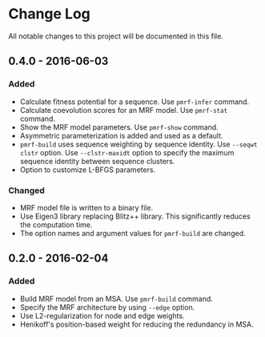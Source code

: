 # Change Log
All notable changes to this project will be documented in this file.


## 0.4.0 - 2016-06-03

### Added
- Calculate fitness potential for a sequence. Use `pmrf-infer` command.
- Calculate coevolution scores for an MRF model. Use `pmrf-stat` command.
- Show the MRF model parameters. Use `pmrf-show` command.
- Asymmetric parameterization is added and used as a default.
- `pmrf-build` uses sequence weighting by sequence identity. Use `--seqwt clstr` option. Use `--clstr-maxidt` option to specify the maximum sequence identity between sequence clusters.
- Option to customize L-BFGS parameters.

### Changed
- MRF model file is written to a binary file.
- Use Eigen3 library replacing Blitz++ library. This significantly reduces the computation time.
- The option names and argument values for `pmrf-build` are changed.


## 0.2.0 - 2016-02-04

### Added
- Build MRF model from an MSA. Use `pmrf-build` command.
- Specify the MRF architecture by using `--edge` option.
- Use L2-regularization for node and edge weights.
- Henikoff's position-based weight for reducing the redundancy in MSA.
